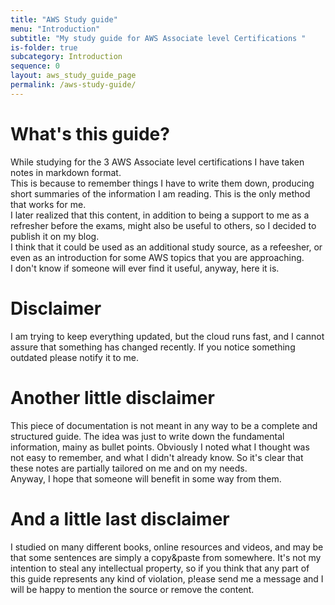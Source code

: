 ```yaml
---
title: "AWS Study guide"
menu: "Introduction"
subtitle: "My study guide for AWS Associate level Certifications "
is-folder: true
subcategory: Introduction
sequence: 0
layout: aws_study_guide_page
permalink: /aws-study-guide/
---
```



# What's this guide?

While studying for the 3 AWS Associate level certifications I have taken notes in markdown format.  
This is because to remember things I have to write them down, producing short summaries of the information I am reading. This is the only method that works for me.  
I later realized that this content, in addition to being a support to me as a refresher before the exams, might also be useful to others, so I decided to publish it on my blog.  
I think that it could be used as an additional study source, as a refeesher, or even as an introduction for some AWS topics that you are approaching.  
I don't know if someone will ever find it useful, anyway, here it is.

# Disclaimer
I am trying to keep everything updated, but the cloud runs fast, and I cannot assure that something has changed recently. If you notice something outdated please notify it to me.

# Another little disclaimer
This piece of documentation is not meant in any way to be a complete and structured guide.
The idea was just to write down the fundamental information, mainy as bullet points. Obviously I noted what I thought was not easy to remember, and what I didn't already know. So it's clear that these notes are partially tailored on me and on my needs.  
Anyway, I hope that someone will benefit in some way from them.

# And a little last disclaimer
I studied on many different books, online resources and videos, and may be that some sentences are simply a copy&paste from somewhere. It's not my intention to steal any intellectual property, so if you think that any part of this guide represents any kind of violation, p!ease send me a message and I will be happy to mention the source or remove the content.
